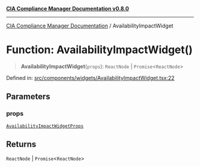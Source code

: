[**CIA Compliance Manager Documentation v0.8.0**](../README.md)

***

[CIA Compliance Manager Documentation](../globals.md) / AvailabilityImpactWidget

# Function: AvailabilityImpactWidget()

> **AvailabilityImpactWidget**(`props`): `ReactNode` \| `Promise`\<`ReactNode`\>

Defined in: [src/components/widgets/AvailabilityImpactWidget.tsx:22](https://github.com/Hack23/cia-compliance-manager/blob/fa2f95f029cdcd192b3882a37d0d34753edcd349/src/components/widgets/AvailabilityImpactWidget.tsx#L22)

## Parameters

### props

[`AvailabilityImpactWidgetProps`](../interfaces/AvailabilityImpactWidgetProps.md)

## Returns

`ReactNode` \| `Promise`\<`ReactNode`\>
